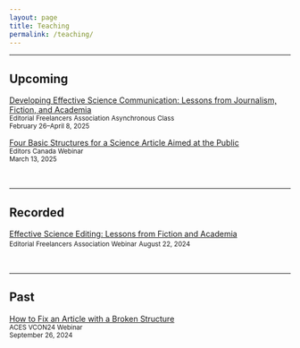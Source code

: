 ```yaml
---
layout: page
title: Teaching
permalink: /teaching/
---
```


--- 

## Upcoming

[Developing Effective Science Communication: Lessons from Journalism, Fiction, and Academia](https://www.the-efa.org/product/developing-effective-science-communication-sp25/)  <br>
<small>Editorial Freelancers Association Asynchronous Class</small><br>
<small>February 26–April 8, 2025</small>

[Four Basic Structures for a Science Article Aimed at the Public](https://webinars.editors.ca/upcoming_webinar/four-basic-structures-for-a-science-article-aimed-at-the-general-public/) <br>
<small>Editors Canada Webinar</small><br>
<small>March 13, 2025</small>


<br>

---

## Recorded

[Effective Science Editing: Lessons from Fiction and Academia](https://www.the-efa.org/product/effective-science-editing-lessons-from-fiction-and-academia-webinar-recording/) <br>
<small>Editorial Freelancers Association Webinar</small>
<small>August 22, 2024</small>

<br>

---

## Past

[How to Fix an Article with a Broken Structure](https://aceseditors.org/conference/past-conferences/vcon24-central)  <br>
<small>ACES VCON24 Webinar</small><br>
<small>September 26, 2024</small>


